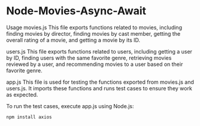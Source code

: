 # Node-Movies-Async-Await
Usage
movies.js
This file exports functions related to movies, including finding movies by director, finding movies by cast member, getting the overall rating of a movie, and getting a movie by its ID.

users.js
This file exports functions related to users, including getting a user by ID, finding users with the same favorite genre, retrieving movies reviewed by a user, and recommending movies to a user based on their favorite genre.

app.js
This file is used for testing the functions exported from movies.js and users.js. It imports these functions and runs test cases to ensure they work as expected.

To run the test cases, execute app.js using Node.js:
```bash
npm install axios
